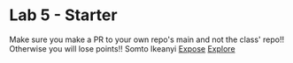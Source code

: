 # Lab 5 - Starter
Make sure you make a PR to your own repo's main and not the class' repo!! Otherwise you will lose points!!
Somto Ikeanyi
[Expose](https://somtoik.github.io/Lab5_Starter/expose.html)
[Explore](https://somtoik.github.io/Lab5_Starter/explore.html)
